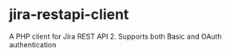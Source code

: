 jira-restapi-client
===================

A PHP client for Jira REST API 2. Supports both Basic and OAuth authentication
